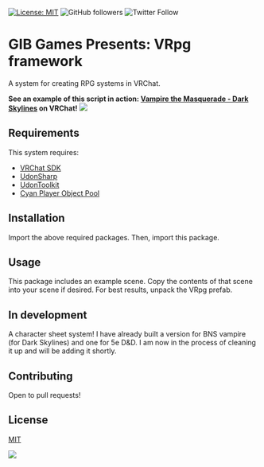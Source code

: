 [![License: MIT](https://img.shields.io/badge/License-MIT-yellow.svg)](https://opensource.org/licenses/MIT)
![GitHub followers](https://img.shields.io/github/followers/GIBGames?style=social) ![Twitter Follow](https://img.shields.io/twitter/follow/gibgames?style=social) 

# GIB Games Presents: VRpg framework
A system for creating RPG systems in VRChat.

**See an example of this script in action: [Vampire the Masquerade - Dark Skylines](https://vrchat.com/home/world/wrld_e7396f79-da8f-4e3c-af72-9a2e5aa70319) on VRChat!**
![](https://i.imgur.com/G4Pv76U.png)

## Requirements

This system requires:

* [VRChat SDK](https://docs.vrchat.com/docs/choosing-your-sdk)
* [UdonSharp](https://github.com/vrchat-community/UdonSharp)
* [UdonToolkit](https://github.com/orels1/UdonToolkit)
* [Cyan Player Object Pool](https://github.com/CyanLaser/CyanPlayerObjectPool)

## Installation

Import the above required packages. Then, import this package. 

## Usage

This package includes an example scene. Copy the contents of that scene into your scene if desired. For best results, unpack the VRpg prefab.

## In development

A character sheet system! I have already built a version for BNS vampire (for Dark Skylines) and one for 5e D&D. I am now in the process of cleaning it up and will be adding it shortly.

## Contributing
Open to pull requests! 

## License
[MIT](https://choosealicense.com/licenses/mit/)

![](https://i.imgur.com/nPeKGeO.png)
